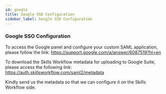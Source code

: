 ```yaml
---
id: google
title: Google SSO Configuration
sidebar_label: Google SSO Configuration
---
```


### Google SSO Configuration

To access the Google panel and configure your custom SAML application, please follow the link:
https://support.google.com/a/answer/6087519?hl=en

To download the Skills Workflow metadata for uploading to Google Suite, please access the following link: 
https://auth.skillsworkflow.com/saml2/metadata

Kindly send us the metadata so that we can configure it on the Skills Workflow side.




